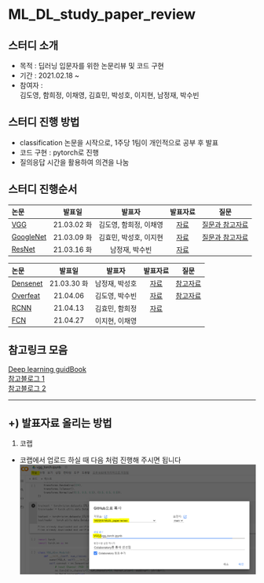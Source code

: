 # ML_DL_study_paper_review
## 스터디 소개
- 목적 : 딥러닝 입문자를 위한 논문리뷰 및 코드 구현
- 기간 : 2021.02.18 ~
- 참여자 : <br>
 김도영, 함희정, 이채영, 김효민, 박성호, 이지현, 남정재, 박수빈

## 스터디 진행 방법
- classification 논문을 시작으로, 1주당 1팀이 개인적으로 공부 후 발표
- 코드 구현 : pytorch로 진행 
- 질의응답 시간을 활용하여 의견을 나눔


## 스터디 진행순서
| 논문 | 발표일 | 발표자 | 발표자료 | 질문 |
|:----------------------------|:----------------------------:|:--------------------:|:-------------------:|:-----------------:|
| [VGG](https://arxiv.org/pdf/1409.1556.pdf) |21.03.02 화|김도영, 함희정, 이채영|[자료](https://github.com/MDSKR/MLDL_paper-review/blob/main/VGG/VGG.pdf)|[질문과 참고자료](https://github.com/MDSKR/MLDL_paper-review/blob/main/VGG)|
| [GoogleNet](https://static.googleusercontent.com/media/research.google.com/ko//pubs/archive/43022.pdf) |21.03.09 화|김효민, 박성호, 이지현|[자료](https://github.com/MDSKR/MLDL_paper-review/blob/main/GoogLeNet/GoogLeNet.pdf)|[질문과 참고자료](https://github.com/MDSKR/MLDL_paper-review/tree/main/GoogLeNet)|
| [ResNet](https://arxiv.org/pdf/1512.03385.pdf) |21.03.16 화|남정재, 박수빈|[자료](https://github.com/MDSKR/MLDL_paper-review/tree/main/ResNet)|

| 논문 | 발표일 | 발표자 | 발표자료 | 질문 |
|:----------------------------|:----------------------------:|:--------------------:|:-------------------:|:-----------------:|
| [Densenet](https://arxiv.org/pdf/1608.06993.pdf) |21.03.30 화|남정재, 박성호|[자료](https://github.com/MDSKR/MLDL_paper-review/tree/main/DenseNet/DenseNet.pdf)|[참고자료](https://github.com/MDSKR/MLDL_paper-review/blob/main/DenseNet/README.md)|
| [Overfeat](https://arxiv.org/pdf/1312.6229.pdf) |21.04.06|김도영, 박수빈|[자료](https://github.com/MDSKR/MLDL_paper-review/tree/main/overfeat/2조_overfeat_v2.pdf)|[참고자료](https://github.com/MDSKR/MLDL_paper-review/blob/main/overfeat/readme.md)|
| [RCNN](https://arxiv.org/pdf/1311.2524.pdf)|21.04.13|김효민, 함희정|[자료](https://github.com/MDSKR/MLDL_paper-review/blob/main/RCNN/RCNN_pdf.pdf)||
| [FCN](https://www.cv-foundation.org/openaccess/content_cvpr_2015/papers/Long_Fully_Convolutional_Networks_2015_CVPR_paper.pdf)|21.04.27|이지현, 이채영|||



## 참고링크 모음
[Deep learning guidBook](https://hoya012.github.io/blog/deeplearning-classification-guidebook-1/)<br>
[참고블로그 1](https://bskyvision.com/504)<br>
[참고블로그 2](https://blog.naver.com/laonple/220738560542)


<hr>

## +) 발표자료 올리는 방법 
1. 코랩 
- 코랩에서 업로드 하실 때 다음 처럼 진행해 주시면 됩니다
![Colab에서 다음과 같이 경로를 지정해서 올려주세요](https://github.com/MDSKR/MLDL_paper-review/blob/main/VGG/img/img.png)

